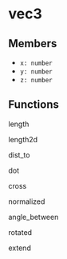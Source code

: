 # vec3

## Members

* `x: number`
* `y: number`
* `z: number`

## Functions

length

length2d

dist\_to

dot

cross

normalized

angle\_between

rotated

extend
